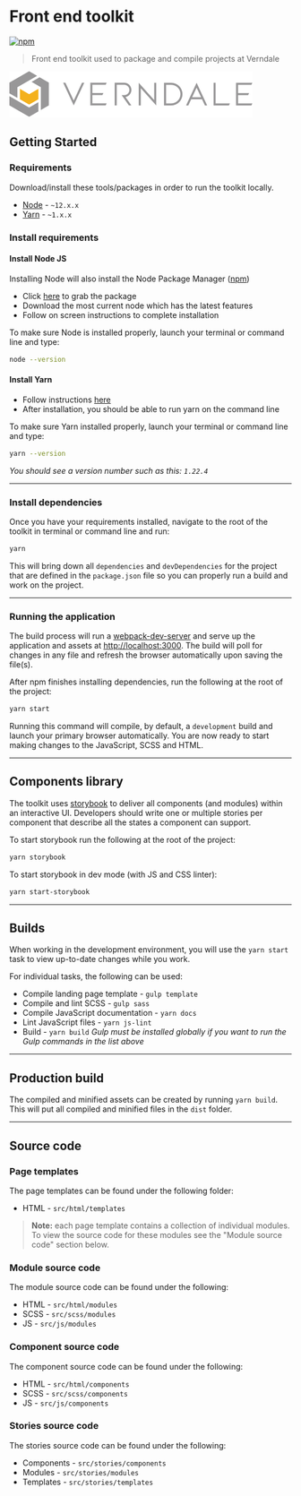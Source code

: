 # Front end toolkit

[![npm][npm-image]]()

> Front end toolkit used to package and compile projects at Verndale

![Verndale | verndale.com](src/static/images/logo-verndale.png 'Verndale')

## Getting Started

### Requirements

Download/install these tools/packages in order to run the toolkit locally.

- [Node][node-url] - `~12.x.x`
- [Yarn][yarn-url] - `~1.x.x`

### Install requirements

#### Install Node JS

Installing Node will also install the Node Package Manager ([npm][npm-url])

- Click [here][node-url] to grab the package
- Download the most current node which has the latest features
- Follow on screen instructions to complete installation

To make sure Node is installed properly, launch your terminal or command line and type:

```sh
node --version
```

#### Install Yarn

- Follow instructions [here][yarn-url]
- After installation, you should be able to run yarn on the command line

To make sure Yarn installed properly, launch your terminal or command line and type:

```sh
yarn --version
```

_You should see a version number such as this: `1.22.4`_

---

### Install dependencies

Once you have your requirements installed, navigate to the root of the toolkit in terminal or command line and run:

```sh
yarn
```

This will bring down all `dependencies` and `devDependencies` for the project that are defined in the `package.json` file so you can properly run a build and work on the project.

---

### Running the application

The build process will run a [webpack-dev-server](https://www.npmjs.com/package/webpack-dev-server) and serve up the application and assets at [http://localhost:3000](http://localhost:3000). The build will poll for changes in any file and refresh the browser automatically upon saving the file(s).

After npm finishes installing dependencies, run the following at the root of the project:

```sh
yarn start
```

Running this command will compile, by default, a `development` build and launch your primary browser automatically. You are now ready to start making changes to the JavaScript, SCSS and HTML.

---

## Components library

The toolkit uses [storybook](https://storybook.js.org/) to deliver all components (and modules) within an interactive UI. Developers should write one or multiple stories per component that describe all the states a component can support.

To start storybook run the following at the root of the project:

```sh
yarn storybook
```

To start storybook in dev mode (with JS and CSS linter):

```sh
yarn start-storybook
```

---

## Builds

When working in the development environment, you will use the `yarn start` task to view up-to-date changes while you work.

For individual tasks, the following can be used:

- Compile landing page template - `gulp template`
- Compile and lint SCSS - `gulp sass`
- Compile JavaScript documentation - `yarn docs`
- Lint JavaScript files - `yarn js-lint`
- Build - `yarn build`
  _Gulp must be installed globally if you want to run the Gulp commands in the list above_

---

## Production build

The compiled and minified assets can be created by running `yarn build`. This will put all compiled and minified
files in the `dist` folder.

---

## Source code

### Page templates

The page templates can be found under the following folder:

- HTML - `src/html/templates`

> **Note:** each page template contains a collection of individual modules.
> To view the source code for these modules see the "Module source code" section below.

### Module source code

The module source code can be found under the following:

- HTML - `src/html/modules`
- SCSS - `src/scss/modules`
- JS - `src/js/modules`

### Component source code

The component source code can be found under the following:

- HTML - `src/html/components`
- SCSS - `src/scss/components`
- JS - `src/js/components`

### Stories source code

The stories source code can be found under the following:

- Components - `src/stories/components`
- Modules - `src/stories/modules`
- Templates - `src/stories/templates`

[node-url]: https://nodejs.org/en/
[yarn-url]: https://classic.yarnpkg.com/en/docs/install/#mac-stable
[npm-url]: https://www.npmjs.com/
[verndale-logo]: src/images/logo-verndale.png?raw=true 'Verndale'
[npm-image]: https://img.shields.io/npm/v/npm.svg
